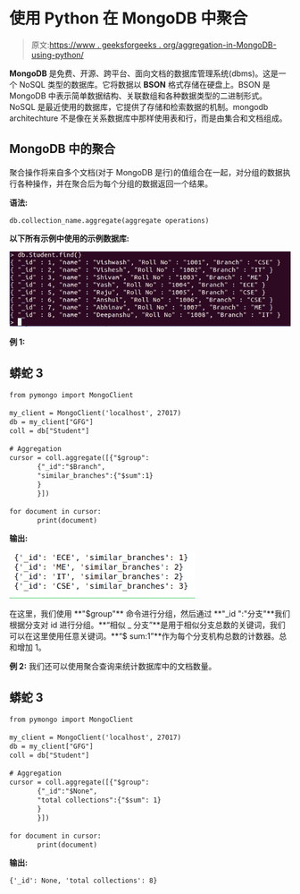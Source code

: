 # 使用 Python 在 MongoDB 中聚合

> 原文:[https://www . geeksforgeeks . org/aggregation-in-MongoDB-using-python/](https://www.geeksforgeeks.org/aggregation-in-mongodb-using-python/)

**MongoDB** 是免费、开源、跨平台、面向文档的数据库管理系统(dbms)。这是一个 NoSQL 类型的数据库。它将数据以 **BSON** 格式存储在硬盘上。BSON 是 MongoDB 中表示简单数据结构、关联数组和各种数据类型的二进制形式。NoSQL 是最近使用的数据库，它提供了存储和检索数据的机制。mongodb architechture 不是像在关系数据库中那样使用表和行，而是由集合和文档组成。

## **MongoDB 中的聚合**

聚合操作将来自多个文档(对于 MongoDB 是行)的值组合在一起，对分组的数据执行各种操作，并在聚合后为每个分组的数据返回一个结果。

**语法:**

```
db.collection_name.aggregate(aggregate operations)

```

**以下所有示例中使用的示例数据库:**

![](img/4d64712deeeb35c48cade321e6993e5f.png)

**例 1:**

## 蟒蛇 3

```
from pymongo import MongoClient

my_client = MongoClient('localhost', 27017)
db = my_client["GFG"]
coll = db["Student"]

# Aggregation
cursor = coll.aggregate([{"$group":
       {"_id":"$Branch",
       "similar_branches":{"$sum":1}
       }
       }])

for document in cursor:
       print(document)
```

**输出:**

![](img/79376e38ed963a771db128b9516ef6ba.png)

在这里，我们使用 **"$group"** 命令进行分组，然后通过 **"_id ":"分支"**我们根据分支对 id 进行分组。**“相似 _ 分支”**是用于相似分支总数的关键词，我们可以在这里使用任意关键词。**“$ sum:1”**作为每个分支机构总数的计数器。总和增加 1。

**例 2:** 我们还可以使用聚合查询来统计数据库中的文档数量。

## 蟒蛇 3

```
from pymongo import MongoClient

my_client = MongoClient('localhost', 27017)
db = my_client["GFG"]
coll = db["Student"]

# Aggregation
cursor = coll.aggregate([{"$group":
       {"_id":"$None",
       "total collections":{"$sum": 1}
       }
       }])

for document in cursor:
       print(document)
```

**输出:**

```
{'_id': None, 'total collections': 8}
```